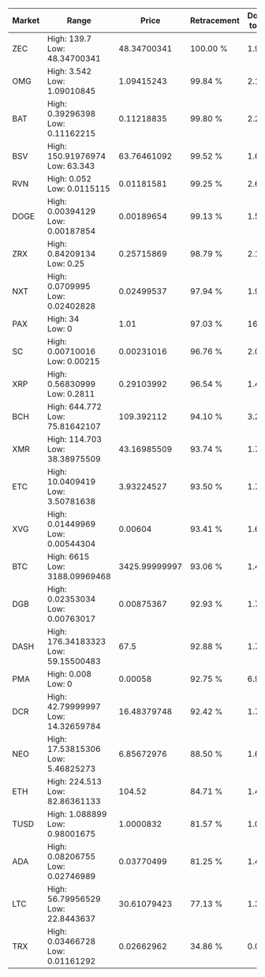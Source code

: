 | Market | Range | Price| Retracement | Doubles to 50% |
| --- | --- | --- | --- | --- |
| ZEC | High: 139.7<br />Low: 48.34700341 | 48.34700341 | 100.00 % | 1.94 |
| OMG | High: 3.542<br />Low: 1.09010845 | 1.09415243 | 99.84 % | 2.12 |
| BAT | High: 0.39296398<br />Low: 0.11162215 | 0.11218835 | 99.80 % | 2.25 |
| BSV | High: 150.91976974<br />Low: 63.343 | 63.76461092 | 99.52 % | 1.68 |
| RVN | High: 0.052<br />Low: 0.0115115 | 0.01181581 | 99.25 % | 2.69 |
| DOGE | High: 0.00394129<br />Low: 0.00187854 | 0.00189654 | 99.13 % | 1.53 |
| ZRX | High: 0.84209134<br />Low: 0.25 | 0.25715869 | 98.79 % | 2.12 |
| NXT | High: 0.0709995<br />Low: 0.02402828 | 0.02499537 | 97.94 % | 1.90 |
| PAX | High: 34<br />Low: 0 | 1.01 | 97.03 % | 16.83 |
| SC | High: 0.00710016<br />Low: 0.00215 | 0.00231016 | 96.76 % | 2.00 |
| XRP | High: 0.56830999<br />Low: 0.2811 | 0.29103992 | 96.54 % | 1.46 |
| BCH | High: 644.772<br />Low: 75.81642107 | 109.392112 | 94.10 % | 3.29 |
| XMR | High: 114.703<br />Low: 38.38975509 | 43.16985509 | 93.74 % | 1.77 |
| ETC | High: 10.0409419<br />Low: 3.50781638 | 3.93224527 | 93.50 % | 1.72 |
| XVG | High: 0.01449969<br />Low: 0.00544304 | 0.00604 | 93.41 % | 1.65 |
| BTC | High: 6615<br />Low: 3188.09969468 | 3425.99999997 | 93.06 % | 1.43 |
| DGB | High: 0.02353034<br />Low: 0.00763017 | 0.00875367 | 92.93 % | 1.78 |
| DASH | High: 176.34183323<br />Low: 59.15500483 | 67.5 | 92.88 % | 1.74 |
| PMA | High: 0.008<br />Low: 0 | 0.00058 | 92.75 % | 6.90 |
| DCR | High: 42.79999997<br />Low: 14.32659784 | 16.48379748 | 92.42 % | 1.73 |
| NEO | High: 17.53815306<br />Low: 5.46825273 | 6.85672976 | 88.50 % | 1.68 |
| ETH | High: 224.513<br />Low: 82.86361133 | 104.52 | 84.71 % | 1.47 |
| TUSD | High: 1.088899<br />Low: 0.98001675 | 1.0000832 | 81.57 % | 1.03 |
| ADA | High: 0.08206755<br />Low: 0.02746989 | 0.03770499 | 81.25 % | 1.45 |
| LTC | High: 56.79956529<br />Low: 22.8443637 | 30.61079423 | 77.13 % | 1.30 |
| TRX | High: 0.03466728<br />Low: 0.01161292 | 0.02662962 | 34.86 % | 0.00 |
